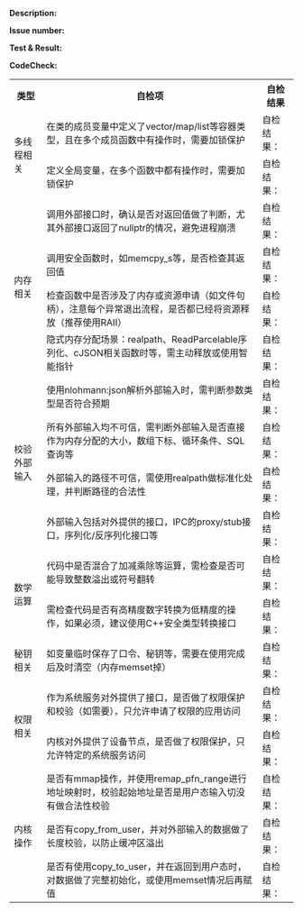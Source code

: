 **Description:**

**Issue number:**

**Test & Result:**

**CodeCheck:**
<table>
    <tr>
        <th>类型</th><th>自检项</th><th>自检结果</th>
    </tr>
    <tr>
        <td rowspan="2">多线程相关</td><td>在类的成员变量中定义了vector/map/list等容器类型，且在多个成员函数中有操作时，需要加锁保护</td><td>自检结果：</td>
    </tr>
    <tr>
        <td>定义全局变量，在多个函数中都有操作时，需要加锁保护</td><td>自检结果：</td>
    </tr>
    <tr>
        <td rowspan="4">内存相关</td><td>调用外部接口时，确认是否对返回值做了判断，尤其外部接口返回了nullptr的情况，避免进程崩溃</td><td>自检结果：</td>
    </tr>
    <tr>
        <td>调用安全函数时，如memcpy_s等，是否检查其返回值</td><td>自检结果：</td>
    </tr>
    <tr>
        <td>检查函数中是否涉及了内存或资源申请（如文件句柄），注意每个异常退出流程，是否都已经将资源释放（推荐使用RAII）</td><td>自检结果：</td>
    </tr>
    </tr>
    <tr>
        <td>隐式内存分配场景：realpath、ReadParcelable序列化、cJSON相关函数时等，需主动释放或使用智能指针	</td><td>自检结果：</td>
    </tr>
    <tr>
        <td rowspan="4">校验外部输入</td><td>使用nlohmann:json解析外部输入时，需判断参数类型是否符合预期</td><td>自检结果：</td>
    </tr>
    <tr>
        <td>所有外部输入均不可信，需判断外部输入是否直接作为内存分配的大小，数组下标、循环条件、SQL查询等</td><td>自检结果：</td>
    </tr>
    <tr>
        <td>外部输入的路径不可信，需使用realpath做标准化处理，并判断路径的合法性</td><td>自检结果：</td>
    </tr>
    <tr>
        <td>外部输入包括对外提供的接口，IPC的proxy/stub接口，序列化/反序列化接口等</td><td>自检结果：</td>
    </tr>
    </tr>
    <tr>
        <td rowspan="2">数学运算</td><td>代码中是否混合了加减乘除等运算，需检查是否可能导致整数溢出或符号翻转</td><td>自检结果：</td>
    </tr>
    <tr>
        <td>需检查代码是否有高精度数字转换为低精度的操作，如果必须，建议使用C++安全类型转换接口</td><td>自检结果：</td>
    </tr>
    </tr>
     <tr>
        <td rowspan="1">秘钥相关</td><td>如变量临时保存了口令、秘钥等，需要在使用完成后及时清空（内存memset掉）</td><td>自检结果：</td>
    </tr>
    <tr>
        <td rowspan="2">权限相关</td><td>作为系统服务对外提供了接口，是否做了权限保护和校验（如需要），只允许申请了权限的应用访问</td><td>自检结果：</td>
    </tr>
    <tr>
        <td>内核对外提供了设备节点，是否做了权限保护，只允许特定的系统服务访问</td><td>自检结果：</td>
    </tr>
    </tr>
    <tr>
        <td rowspan="3">内核操作</td><td>是否有mmap操作，并使用remap_pfn_range进行地址映射时，校验起始地址是否是用户态输入切没有做合法性校验	</td><td>自检结果：</td>
    </tr>
    <tr>
        <td>是否有copy_from_user，并对外部输入的数据做了长度校验，以防止缓冲区溢出</td><td>自检结果：</td>
    </tr>
    <tr>
        <td>是否有使用copy_to_user，并在返回到用户态时，对数据做了完整初始化，或使用memset情况后再赋值</td><td>自检结果：</td>
    </tr>
    </tr>
</table>